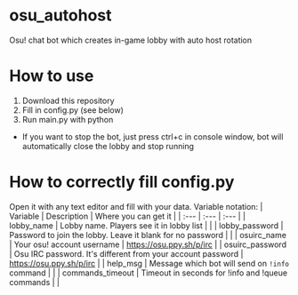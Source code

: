 # osu_autohost
Osu! chat bot which creates in-game lobby with auto host rotation

# How to use
1. Download this repository
2. Fill in config.py (see below)
3. Run main.py with python
- If you want to stop the bot, just press ctrl+c in console window, bot will automatically close the lobby and stop running

# How to correctly fill config.py
Open it with any text editor and fill with your data. Variable notation:
| Variable | Description | Where you can get it |
| :--- | :--- | :--- |
| lobby_name | Lobby name. Players see it in lobby list | |
| lobby_password | Password to join the lobby. Leave it blank for no password | |
| osuirc_name | Your osu! account username | https://osu.ppy.sh/p/irc |
| osuirc_password | Osu IRC password. It's different from your account password | https://osu.ppy.sh/p/irc |
| help_msg | Message which bot will send on `!info` command | |
| commands_timeout | Timeout in seconds for !info and !queue commands | |
